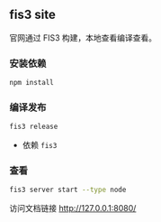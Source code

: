 ## fis3 site

官网通过 FIS3 构建，本地查看编译查看。

### 安装依赖

```bash
npm install
```

### 编译发布

```bash
fis3 release
```


- 依赖 `fis3`

### 查看

```bash
fis3 server start --type node
```

访问文档链接 http://127.0.0.1:8080/
